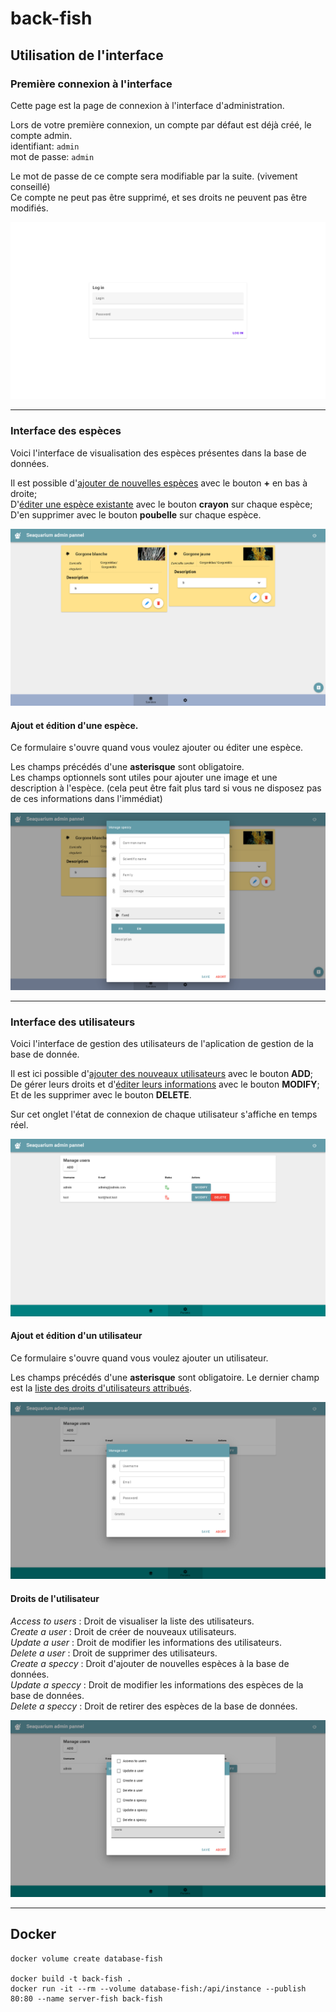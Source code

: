 # back-fish

## Utilisation de l'interface

### **Première connexion à l'interface**

Cette page est la page de connexion à l'interface d'administration.

Lors de votre première connexion, un compte par défaut est déjà créé, le compte admin.  
identifiant: `admin`  
mot de passe: `admin`

Le mot de passe de ce compte sera modifiable par la suite. (vivement conseillé)  
Ce compte ne peut pas être supprimé, et ses droits ne peuvent pas être modifiés.

![Login Page](.docs/Login_Page.png)

---

### **Interface des espèces**

Voici l'interface de visualisation des espèces présentes dans la base de données.

Il est possible d'[ajouter de nouvelles espèces](#ajout-et-édition-dune-espèce) avec le bouton **+** en bas à droite;  
D'[éditer une espèce existante](#ajout-et-édition-dune-espèce) avec le bouton **crayon** sur chaque espèce;  
D'en supprimer avec le bouton **poubelle** sur chaque espèce.

![Species Interface](.docs/Species_Interface.png)

#### **Ajout et édition d'une espèce.**

Ce formulaire s'ouvre quand vous voulez ajouter ou éditer une espèce.

Les champs précédés d'une **asterisque** sont obligatoire.  
Les champs optionnels sont utiles pour ajouter une image et une description à l'espèce. (cela peut être fait plus tard si vous ne disposez pas de ces informations dans l'immédiat)

![Adding Speccy](.docs/Add_Speccy.png)

---

### **Interface des utilisateurs**

Voici l'interface de gestion des utilisateurs de l'aplication de gestion de la base de donnée.

Il est ici possible d'[ajouter des nouveaux utilisateurs](#ajout-et-édition-dun-utilisateur) avec le bouton **ADD**;  
De gérer leurs droits et d'[éditer leurs informations](#ajout-et-édition-dun-utilisateur) avec le bouton **MODIFY**;  
Et de les supprimer avec le bouton **DELETE**.

Sur cet onglet l'état de connexion de chaque utilisateur s'affiche en temps réel.

![User Interface Full](.docs/Users_Interface_Full.png)

#### **Ajout et édition d'un utilisateur**

Ce formulaire s'ouvre quand vous voulez ajouter un utilisateur.

Les champs précédés d'une **asterisque** sont obligatoire.
Le dernier champ est la [liste des droits d'utilisateurs attribués](#droits-de-lutilisateur).

![Add User](.docs/Add_User.png)

#### **Droits de l'utilisateur**

*Access to users* : Droit de visualiser la liste des utilisateurs.  
*Create a user* : Droit de créer de nouveaux utilisateurs.  
*Update a user* : Droit de modifier les informations des utilisateurs.  
*Delete a user* : Droit de supprimer des utilisateurs.  
*Create a speccy* : Droit d'ajouter de nouvelles espèces à la base de données.  
*Update a speccy* : Droit de modifier les informations des espèces de la base de données.  
*Delete a speccy* : Droit de retirer des espèces de la base de données.

![Grants User](.docs/User_Grants.png)

---

## Docker

```docker
docker volume create database-fish

docker build -t back-fish .
docker run -it --rm --volume database-fish:/api/instance --publish 80:80 --name server-fish back-fish
```